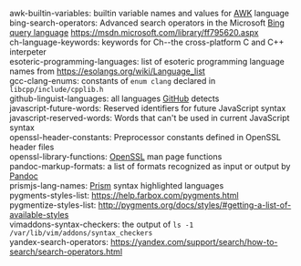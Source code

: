 awk-builtin-variables: builtin variable names and values for [AWK](https://wikipedia.org/wiki/AWK) language  
bing-search-operators: Advanced search operators in the Microsoft [Bing query language](https://msdn.microsoft.com/library/ff795667.aspx "Bing Query Language") <https://msdn.microsoft.com/library/ff795620.aspx>  
ch-language-keywords: keywords for Ch--the cross-platform C and C++ interpeter  
esoteric-programming-languages: list of esoteric programming language names from <https://esolangs.org/wiki/Language_list>  
gcc-clang-enums: constants of `enum clang` declared in `libcpp/include/cpplib.h`  
github-linguist-languages: all languages [GitHub](https://github.com) detects  
javascript-future-words: Reserved identifiers for future JavaScript syntax  
javascript-reserved-words: Words that can't be used in current JavaScript syntax  
openssl-header-constants: Preprocessor constants defined in OpenSSL header files  
openssl-library-functions: [OpenSSL](https://openssl.org) man page functions  
pandoc-markup-formats: a list of formats recognized as input or output by [Pandoc](https://pandoc.org/MANUAL.html#specifying-formats)  
prismjs-lang-names: [Prism](https://prismjs.com) syntax highlighted languages  
pygments-styles-list: <https://help.farbox.com/pygments.html>  
pygmentize-styles-list: <http://pygments.org/docs/styles/#getting-a-list-of-available-styles>  
vimaddons-syntax-checkers: the output of `ls -1 /var/lib/vim/addons/syntax_checkers`  
yandex-search-operators: <https://yandex.com/support/search/how-to-search/search-operators.html>  
